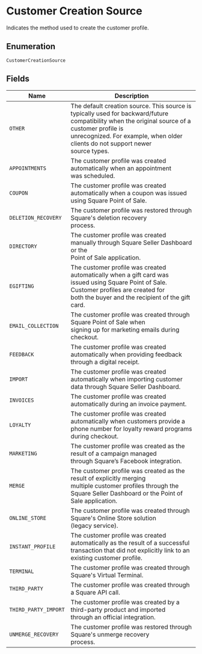<!-- Optimized: 2025-10-06 -->
<!-- RPM: 1.6.2.1.1.6.2.1_customer-creation-source_20251006 -->
<!-- Session: E2E RPM DNA Application -->
<!-- AOM: RND (Reggie & Dro) -->
<!-- COI: TECHNOLOGY -->
<!-- RPM: HIGH -->
<!-- ACTION: BUILD -->

# Customer Creation Source

Indicates the method used to create the customer profile.

## Enumeration

`CustomerCreationSource`

## Fields

| Name | Description |
|  --- | --- |
| `OTHER` | The default creation source. This source is typically used for backward/future<br>compatibility when the original source of a customer profile is<br>unrecognized. For example, when older clients do not support newer<br>source types. |
| `APPOINTMENTS` | The customer profile was created automatically when an appointment<br>was scheduled. |
| `COUPON` | The customer profile was created automatically when a coupon was issued<br>using Square Point of Sale. |
| `DELETION_RECOVERY` | The customer profile was restored through Square's deletion recovery<br>process. |
| `DIRECTORY` | The customer profile was created manually through Square Seller Dashboard or the<br>Point of Sale application. |
| `EGIFTING` | The customer profile was created automatically when a gift card was<br>issued using Square Point of Sale. Customer profiles are created for<br>both the buyer and the recipient of the gift card. |
| `EMAIL_COLLECTION` | The customer profile was created through Square Point of Sale when<br>signing up for marketing emails during checkout. |
| `FEEDBACK` | The customer profile was created automatically when providing feedback<br>through a digital receipt. |
| `IMPORT` | The customer profile was created automatically when importing customer<br>data through Square Seller Dashboard. |
| `INVOICES` | The customer profile was created automatically during an invoice payment. |
| `LOYALTY` | The customer profile was created automatically when customers provide a<br>phone number for loyalty reward programs during checkout. |
| `MARKETING` | The customer profile was created as the result of a campaign managed<br>through Square’s Facebook integration. |
| `MERGE` | The customer profile was created as the result of explicitly merging<br>multiple customer profiles through the Square Seller Dashboard or the Point of<br>Sale application. |
| `ONLINE_STORE` | The customer profile was created through Square's Online Store solution<br>(legacy service). |
| `INSTANT_PROFILE` | The customer profile was created automatically as the result of a successful<br>transaction that did not explicitly link to an existing customer profile. |
| `TERMINAL` | The customer profile was created through Square's Virtual Terminal. |
| `THIRD_PARTY` | The customer profile was created through a Square API call. |
| `THIRD_PARTY_IMPORT` | The customer profile was created by a third-party product and imported<br>through an official integration. |
| `UNMERGE_RECOVERY` | The customer profile was restored through Square's unmerge recovery<br>process. |
